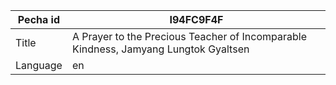 |Pecha id | I94FC9F4F
| --- | --- 
|Title | A Prayer to the Precious Teacher of Incomparable Kindness, Jamyang Lungtok Gyaltsen 
|Language | en